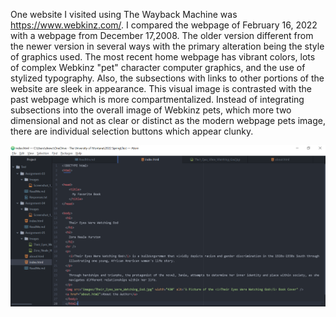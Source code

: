 One website I visited using The Wayback Machine was https://www.webkinz.com/. I compared the webpage of February 16, 2022 with a webpage from December 17,2008. The older version different from the newer version in several ways with the primary alteration being the style of graphics used. The most recent home webpage has vibrant colors, lots of complex Webkinz "pet" character computer graphics, and the use of stylized typography. Also, the subsections with links to other portions of the website are sleek in appearance. This visual image is contrasted with the past webpage which is more compartmentalized. Instead of integrating subsections into the overall image of Webkinz pets, which more two dimensional and not as clear or distinct as the modern webpage pets image, there are individual selection buttons which appear clunky.

![Atom Assignment 5 Index Screenshot](./Images/Work_Screenshot.PNG)

